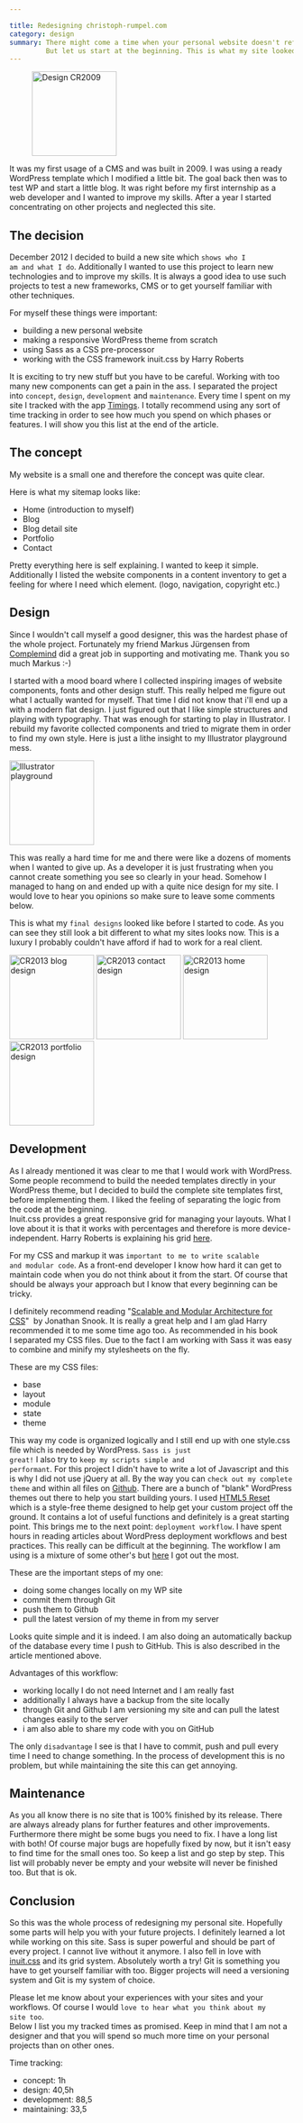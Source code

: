 ```yaml
---

title: Redesigning christoph-rumpel.com
category: design
summary: There might come a time when your personal website doesn't reflect your work or especially yourself anymore. At this point you have to think about changes and probably a redesign is what will solve all your problems. At least this is what was best in my case. This article will give you an overview of the process of redesigning christoph-rumpel.com. It will show you how I planned this project and what I have learned on the way.
         But let us start at the beginning. This is what my site looked like in December 2012.
---
```


<figure>
	<img class="blogimage" alt="Design CR2009" src="/images/blog/cr2009-150x150.png" width="150" height="150" />
</figure>


It was my first usage of a CMS and was built in 2009. I was using a ready WordPress template which I modified a little bit. The goal back then was to test WP and start a little blog. It was right before my first internship as a web developer and I wanted to improve my skills. After a year I started concentrating on other projects and neglected this site.

## The decision
December 2012 I decided to build a new site which <code>shows who I am and what I do</code>. Additionally I wanted to use this project to learn new technologies and to improve my skills. It is always a good idea to use such projects to test a new frameworks, CMS or to get yourself familiar with other techniques.
<p class="ul__headline">For myself these things were important:
<ul>
<li>building a new personal website</li>
<li>making a responsive WordPress theme from scratch</li>
<li>using Sass as a CSS pre-processor</li>
<li>working with the CSS framework inuit.css by Harry Roberts</li>
</ul>

It is exciting to try new stuff but you have to be careful. Working with too many new components can get a pain in the ass.
I separated the project into <code>concept</code>, <code>design</code>, <code>development</code> and <code>maintenance</code>. Every time I spent on my site I tracked with the app <a title="Timings App" href="http://www.grandtotal.biz/Timings/" target="_blank">Timings</a>. I totally recommend using any sort of time tracking in order to see how much you spend on which phases or features. I will show you this list at the end of the article.

## The concept

My website is a small one and therefore the concept was quite clear.
<p class="ul__headline">Here is what my sitemap looks like:
<ul>
<li>Home (introduction to myself)</li>
<li>Blog</li>
<li>Blog detail site</li>
<li>Portfolio</li>
<li>Contact</li>
</ul>

Pretty everything here is self explaining. I wanted to keep it simple. Additionally I listed the website components in a content inventory to get a feeling for where I need which element. (logo, navigation, copyright etc.)
## Design

Since I wouldn't call myself a good designer, this was the hardest phase of the whole project. Fortunately my friend Markus Jürgensen from <a title="Complemind" href="http://www.complemind.com" target="_blank">Complemind</a> did a great job in supporting and motivating me. Thank you so much Markus :-)<br />

I started with a mood board where I collected inspiring images of website components, fonts and other design stuff. This really helped me figure out what I actually wanted for myself. That time I did not know that i'll end up a with a modern flat design. I just figured out that I like simple structures and playing with typography. That was enough for starting to play in Illustrator. I rebuild my favorite collected components and tried to migrate them in order to find my own style. Here is just a lithe insight to my Illustrator playground mess.

<img class="blogimage" alt="Illustrator playground" src="/images/blog/illustrator-150x150.png" width="150" height="150" />

This was really a hard time for me and there were like a dozens of moments when I wanted to give up. As a developer it is just frustrating when you cannot create something you see so clearly in your head. Somehow I managed to hang on and ended up with a quite nice design for my site. I would love to hear you opinions so make sure to leave some comments below.

This is what my <code>final designs</code> looked like before I started to code. As you can see they still look a bit different to what my sites looks now. This is a luxury I probably couldn't have afford if had to work for a real client.

<img class="blogimage" alt="CR2013 blog design" src="/images/blog/cr_design_blog-150x150.png" width="150" height="150" />

<img class="blogimage" alt="CR2013 contact design" src="/images/blog/cr_design_contact-150x150.png" width="150" height="150" />

<img class="blogimage" alt="CR2013 home design" src="/images/blog/cr_design_home-150x150.png" width="150" height="150" />

<img class="blogimage" alt="CR2013 portfolio design" src="/images/blog/cr_design_portfolio-150x150.png" width="150" height="150" />

## Development
As I already mentioned it was clear to me that I would work with WordPress. Some people recommend to build the needed templates directly in your WordPress theme, but I decided to build the complete site templates first, before implementing them. I liked the feeling of separating the logic from the code at the beginning.<br />
Inuit.css provides a great responsive grid for managing your layouts. What I love about it is that it works with percentages and therefore is more device-independent. Harry Roberts is explaining his grid <a title="Responsive grid" href="http://csswizardry.com/2013/02/responsive-grid-systems-a-solution/" target="_blank">here</a>.

For my CSS and markup it was <code>important to me to write scalable and modular code</code>. As a front-end developer I know how hard it can get to maintain code when you do not think about it from the start. Of course that should be always your approach but I know that every beginning can be tricky.

I definitely recommend reading "<a title="Scaleable modular architecture CSS" href="http://smacss.com/" target="_blank">Scalable and Modular Architecture for CSS</a>"  by Jonathan Snook. It is really a great help and I am glad Harry recommended it to me some time ago too. As recommended in his book I separated my CSS files. Due to the fact I am working with Sass it was easy to combine and minify my stylesheets on the fly.

<p class="ul__headline">These are my CSS files:
<ul>
<li>base</li>
<li>layout</li>
<li>module</li>
<li>state</li>
<li>theme</li>
</ul>

This way my code is organized logically and I still end up with one style.css file which is needed by WordPress. <code>Sass is just great!</code>
I also try to <code>keep my scripts simple and performant</code>. For this project I didn't have to write a lot of Javascript and this is why I did not use jQuery at all. By the way you can <code>check out my complete theme</code> and within all files on <a title="CR2013 on GitHub" href="https://github.com/christophrumpel/christoph-rumpel.com" target="_blank">Github</a>.
There are a bunch of "blank" WordPress themes out there to help you start building yours. I used <a title="HTML5 Reset" href="http://html5reset.org/#wordpress" target="_blank">HTML5 Reset</a> which is a style-free theme designed to help get your custom project off the ground. It contains a lot of useful functions and definitely is a great starting point.
This brings me to the next point: <code>deployment workflow</code>. I have spent hours in reading articles about WordPress deployment workflows and best practices. This really can be difficult at the beginning. The workflow I am using is a mixture of some other's but <a title="WordPress workflow" href="http://logoscreative.co/my-wordpress-development-process/" target="_blank">here</a> I got out the most.
<p class="ul__headline">These are the important steps of my one:
<ul>
<li>doing some changes locally on my WP site</li>
<li>commit them through Git</li>
<li>push them to Github</li>
<li>pull the latest version of my theme in from my server</li>
</ul>

Looks quite simple and it is indeed. I am also doing an automatically backup of the database every time I push to GitHub. This is also described in the article mentioned above.
<p class="ul__headline">Advantages of this workflow:
<ul>
<li>working locally I do not need Internet and I am really fast</li>
<li>additionally I always have a backup from the site locally</li>
<li>through Git and Github I am versioning my site and can pull the latest changes easily to the server</li>
<li>i am also able to share my code with you on GitHub</li>
</ul>

The only <code>disadvantage</code> I see is that I have to commit, push and pull every time I need to change something. In the process of development this is no problem, but while maintaining the site this can get annoying.

## Maintenance

As you all know there is no site that is 100% finished by its release. There are always already plans for further features and other improvements. Furthermore there might be some bugs you need to fix. I have a long list with both! Of course major bugs are hopefully fixed by now, but it isn't easy to find time for the small ones too. So keep a list and go step by step. This list will probably never be empty and your website will never be finished too. But that is ok.

## Conclusion

So this was the whole process of redesigning my personal site. Hopefully some parts will help you with your future projects. I definitely learned a lot while working on this site. Sass is super powerful and should be part of every project. I cannot live without it anymore. I also fell in love with <a title="CSS framework inuit.css" href="http://inuitcss.com/" target="_blank">inuit.css</a> and its grid system. Absolutely worth a try! Git is something you have to get yourself familiar with too. Bigger projects will need a versioning system and Git is my system of choice.

Please let me know about your experiences with your sites and your workflows. Of course I would <code>love to hear what you think about my site too</code>.<br />
Below I list you my tracked times as promised. Keep in mind that I am not a designer and that you will spend so much more time on your personal projects than on other ones.
<p class="ul__headline">Time tracking:
<ul>
<li>concept: 1h</li>
<li>design: 40,5h</li>
<li>development: 88,5</li>
<li>maintaining: 33,5</li>
</ul>
